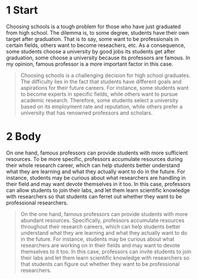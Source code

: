 # 1 Start
Choosing schools is a tough problem for those who have just graduated from high school. The dilemma is, to some degree, students have their own target after graduation. That is to say, some want to be professionals in certain fields, others want to become reseachers, etc. As a consequence, some students choose a university by good jobs its students get after graduation, some choose a university because its professors are famous. In my opinion, famous professor is a more important factor in this case.

>Choosing schools is a challenging decision for high school graduates. The difficulty lies in the fact that students have different goals and aspirations for their future careers. For instance, some students want to become experts in specific fields, while others want to pursue academic research. Therefore, some students select a university based on its employment rate and reputation, while others prefer a university that has renowned professors and scholars. 

# 2 Body
On one hand, famous professors can provide students with more sufficient resources. To be more specific, professors accumulate resources during their whole research career, which can help students better understand what they are learning and what they actually want to do in the future. For instance, students may be curious about what researchers are handling in their field and may want devote themselves in it too. In this case, professors can allow students to join their labs, and let them learn scientific knowledge with researchers so that students can ferret out whether they want to be professional researchers. 

>On the one hand, famous professors can provide students with more abundant resources. Specifically, professors accumulate resources throughout their research careers, which can help students better understand what they are learning and what they actually want to do in the future. For instance, students may be curious about what researchers are working on in their fields and may want to devote themselves to it too. In this case, professors can invite students to join their labs and let them learn scientific knowledge with researchers so that students can figure out whether they want to be professional researchers.